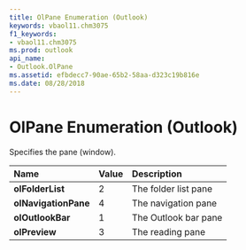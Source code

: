```yaml
---
title: OlPane Enumeration (Outlook)
keywords: vbaol11.chm3075
f1_keywords:
- vbaol11.chm3075
ms.prod: outlook
api_name:
- Outlook.OlPane
ms.assetid: efbdecc7-90ae-65b2-58aa-d323c19b816e
ms.date: 08/28/2018
---
```



# OlPane Enumeration (Outlook)

Specifies the pane (window).



|Name|Value|Description|
|:-----|:-----|:-----|
| **olFolderList**|2|The folder list pane|
| **olNavigationPane**|4|The navigation pane|
| **olOutlookBar**|1|The Outlook bar pane|
| **olPreview**|3|The reading pane|

